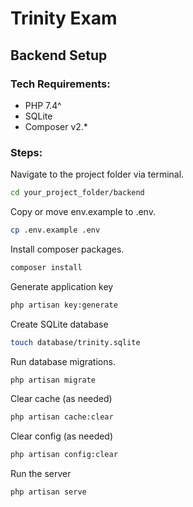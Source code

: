 # Trinity Exam

## Backend Setup

### Tech Requirements:

- PHP 7.4^
- SQLite
- Composer v2.*

### Steps:
Navigate to the project folder via terminal.
```sh
cd your_project_folder/backend
```
Copy or move env.example to .env.
```sh
cp .env.example .env
```
Install composer packages.
```sh
composer install
```
Generate application key
```sh
php artisan key:generate
```
Create SQLite database
```sh
touch database/trinity.sqlite
```
Run database migrations.
```sh
php artisan migrate
```
Clear cache (as needed)
```sh
php artisan cache:clear
```
Clear config (as needed)
```sh
php artisan config:clear
```
Run the server
```sh
php artisan serve
```
